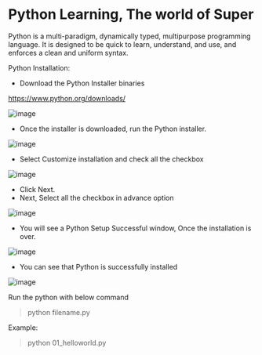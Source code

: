 # Python Learning, The world of Super

Python is a multi-paradigm, dynamically typed, multipurpose programming language. It is designed to be quick to learn, understand, and use, and enforces a clean and uniform syntax.

Python Installation:

* Download the Python Installer binaries

https://www.python.org/downloads/

![image](https://user-images.githubusercontent.com/81896060/134803847-1e2a5ab7-6243-4a7f-a687-e16fd6d17577.png)

* Once the installer is downloaded, run the Python installer.

![image](https://user-images.githubusercontent.com/81896060/134803901-0c05c725-1c19-4ebc-bf52-923401d1398a.png)

* Select Customize installation and check all the checkbox

![image](https://user-images.githubusercontent.com/81896060/134803942-9107f75f-9ee3-4a37-baa4-29e62aa4c61b.png)

* Click Next.
* Next, Select all the checkbox in advance option

![image](https://user-images.githubusercontent.com/81896060/134804012-a7e45491-f628-476a-b42d-6e17505a3ebe.png)

* You will see a Python Setup Successful window, Once the installation is over.

![image](https://user-images.githubusercontent.com/81896060/134804067-6b08fb3e-29d7-4c74-aee6-038e2fd0ac6f.png)

*  You can see that Python is successfully installed

![image](https://user-images.githubusercontent.com/81896060/134804228-a35666a2-95ca-4c31-9870-96c0ece7624e.png)

Run the python with below command

>python filename.py

Example:

>python 01_helloworld.py

